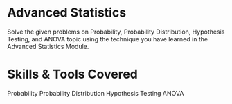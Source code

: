 #  Advanced Statistics

Solve the given problems on Probability, Probability Distribution, Hypothesis Testing, and ANOVA topic using the technique you have learned in the Advanced Statistics Module.
# Skills & Tools Covered

Probability
Probability Distribution
Hypothesis Testing
ANOVA
